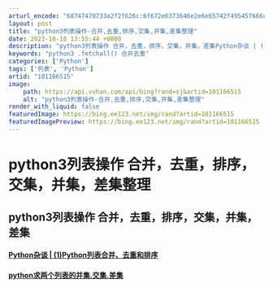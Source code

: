 ```yaml
---
arturl_encode: "68747470733a2f2f626c:6f672e6373646e2e6e65742f49545f666c79696e673632352f:61727469636c652f64657461696c732f313031313636353135"
layout: post
title: "python3列表操作-合并,去重,排序,交集,并集,差集整理"
date: 2023-10-18 13:55:44 +0800
description: "python3列表操作 合并，去重，排序，交集，并集，差集Python杂谈 | (1)Python列"
keywords: "python3 .fetchall() 合并去重"
categories: ['Python']
tags: ['列表', 'Python']
artid: "101166515"
image:
    path: https://api.vvhan.com/api/bing?rand=sj&artid=101166515
    alt: "python3列表操作-合并,去重,排序,交集,并集,差集整理"
render_with_liquid: false
featuredImage: https://bing.ee123.net/img/rand?artid=101166515
featuredImagePreview: https://bing.ee123.net/img/rand?artid=101166515
---
```


# python3列表操作 合并，去重，排序，交集，并集，差集整理

## python3列表操作 合并，去重，排序，交集，并集，差集

#### [Python杂谈 | (1)Python列表合并、去重和排序](https://blog.csdn.net/sdu_hao/article/details/83037940#%E4%B8%80.append%28%29)

#### [python求两个列表的并集.交集.差集](https://www.cnblogs.com/baijinshuo/articles/10403448.html)